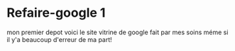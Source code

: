 # Refaire-google 1
mon premier depot
voici le site vitrine de google fait par mes soins méme si il y'a beaucoup d'erreur de ma part!
